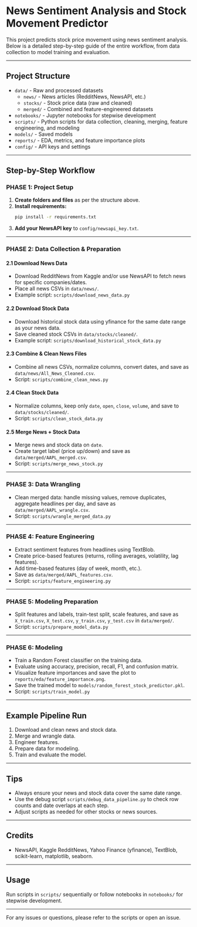 # News Sentiment Analysis and Stock Movement Predictor

This project predicts stock price movement using news sentiment analysis. Below is a detailed step-by-step guide of the entire workflow, from data collection to model training and evaluation.

---

## Project Structure
- `data/` - Raw and processed datasets
  - `news/` - News articles (RedditNews, NewsAPI, etc.)
  - `stocks/` - Stock price data (raw and cleaned)
  - `merged/` - Combined and feature-engineered datasets
- `notebooks/` - Jupyter notebooks for stepwise development
- `scripts/` - Python scripts for data collection, cleaning, merging, feature engineering, and modeling
- `models/` - Saved models
- `reports/` - EDA, metrics, and feature importance plots
- `config/` - API keys and settings

---

## Step-by-Step Workflow

### PHASE 1: Project Setup
1. **Create folders and files** as per the structure above.
2. **Install requirements:**
   ```bash
   pip install -r requirements.txt
   ```
3. **Add your NewsAPI key** to `config/newsapi_key.txt`.

---

### PHASE 2: Data Collection & Preparation

#### 2.1 Download News Data
- Download RedditNews from Kaggle and/or use NewsAPI to fetch news for specific companies/dates.
- Place all news CSVs in `data/news/`.
- Example script: `scripts/download_news_data.py`

#### 2.2 Download Stock Data
- Download historical stock data using yfinance for the same date range as your news data.
- Save cleaned stock CSVs in `data/stocks/cleaned/`.
- Example script: `scripts/download_historical_stock_data.py`

#### 2.3 Combine & Clean News Files
- Combine all news CSVs, normalize columns, convert dates, and save as `data/news/All_News_Cleaned.csv`.
- Script: `scripts/combine_clean_news.py`

#### 2.4 Clean Stock Data
- Normalize columns, keep only `date`, `open`, `close`, `volume`, and save to `data/stocks/cleaned/`.
- Script: `scripts/clean_stock_data.py`

#### 2.5 Merge News + Stock Data
- Merge news and stock data on `date`.
- Create target label (price up/down) and save as `data/merged/AAPL_merged.csv`.
- Script: `scripts/merge_news_stock.py`

---

### PHASE 3: Data Wrangling
- Clean merged data: handle missing values, remove duplicates, aggregate headlines per day, and save as `data/merged/AAPL_wrangle.csv`.
- Script: `scripts/wrangle_merged_data.py`

---

### PHASE 4: Feature Engineering
- Extract sentiment features from headlines using TextBlob.
- Create price-based features (returns, rolling averages, volatility, lag features).
- Add time-based features (day of week, month, etc.).
- Save as `data/merged/AAPL_features.csv`.
- Script: `scripts/feature_engineering.py`

---

### PHASE 5: Modeling Preparation
- Split features and labels, train-test split, scale features, and save as `X_train.csv`, `X_test.csv`, `y_train.csv`, `y_test.csv` in `data/merged/`.
- Script: `scripts/prepare_model_data.py`

---

### PHASE 6: Modeling
- Train a Random Forest classifier on the training data.
- Evaluate using accuracy, precision, recall, F1, and confusion matrix.
- Visualize feature importances and save the plot to `reports/eda/feature_importance.png`.
- Save the trained model to `models/random_forest_stock_predictor.pkl`.
- Script: `scripts/train_model.py`

---

## Example Pipeline Run
1. Download and clean news and stock data.
2. Merge and wrangle data.
3. Engineer features.
4. Prepare data for modeling.
5. Train and evaluate the model.

---

## Tips
- Always ensure your news and stock data cover the same date range.
- Use the debug script `scripts/debug_data_pipeline.py` to check row counts and date overlaps at each step.
- Adjust scripts as needed for other stocks or news sources.

---

## Credits
- NewsAPI, Kaggle RedditNews, Yahoo Finance (yfinance), TextBlob, scikit-learn, matplotlib, seaborn.

---

## Usage
Run scripts in `scripts/` sequentially or follow notebooks in `notebooks/` for stepwise development.

---

For any issues or questions, please refer to the scripts or open an issue.
